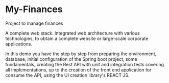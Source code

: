 # My-Finances
Project to manage finances

A complete web stack. Integrated web architecture with various technologies, to obtain a complete website or large-scale corporate applications.

In this demo you have the step by step from preparing the environment, database, initial configuration of the Spring boot project, some fundamentals, creating the Rest API with unit and integration tests covering all implementations, up to the creation of the front end application for consume the API, using the UI creation library's REACT JS.
